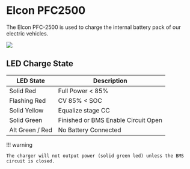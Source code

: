 # Elcon PFC2500

The Elcon PFC-2500 is used to charge the internal battery pack of our electric vehicles. 

![](/assets/hardware/battery/elcon-pfc2500-charger-1.png)



## LED Charge State 
| LED State | Description |
| --------- | ----------- |
| Solid Red | Full Power < 85% |
| Flashing Red | CV 85% < SOC |
| Solid Yellow | Equalize stage CC |
| Solid Green | Finished or BMS Enable Circuit Open |
| Alt Green / Red | No Battery Connected |

!!! warning

    The charger will not output power (solid green led) unless the BMS circuit is closed.
